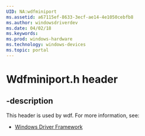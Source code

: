 ```yaml
---
UID: NA:wdfminiport
ms.assetid: a67115ef-8633-3ecf-ae14-4e1050cebfb8
ms.author: windowsdriverdev
ms.date: 04/02/18
ms.keywords: 
ms.prod: windows-hardware
ms.technology: windows-devices
ms.topic: portal
---
```


# Wdfminiport.h header


## -description


This header is used by wdf. For more information, see:

- [Windows Driver Framework](../_wdf/index.md)
